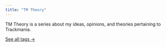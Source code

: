 ```yaml
---
title: "TM Theory"
---
```

TM Theory is a series about my ideas, opinions, and theories pertaining to Trackmania.

[See all tags →](/tags)